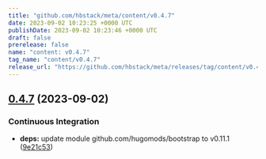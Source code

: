 ```yaml
---
title: "github.com/hbstack/meta/content/v0.4.7"
date: 2023-09-02 10:23:25 +0000 UTC
publishDate: 2023-09-02 10:23:46 +0000 UTC
draft: false
prerelease: false
name: "content: v0.4.7"
tag_name: "content/v0.4.7"
release_url: "https://github.com/hbstack/meta/releases/tag/content/v0.4.7"
---
```


## [0.4.7](https://github.com/hbstack/meta/compare/content/v0.4.6...content/v0.4.7) (2023-09-02)


### Continuous Integration

* **deps:** update module github.com/hugomods/bootstrap to v0.11.1 ([9e21c53](https://github.com/hbstack/meta/commit/9e21c533cf4c35f60dd14ccf53e53fe458b09bfd))
